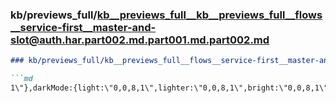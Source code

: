 ### kb/previews_full/kb__previews_full__kb__previews_full__flows__service-first__master-and-slot@auth.har.part002.md.part001.md.part002.md

```md
### kb/previews_full/kb__previews_full__flows__service-first__master-and-slot@auth.har.part002.md.part001.md (part 002)

```md
1\"},darkMode:{light:\"0,0,8,1\",lighter:\"0,0,8,1\",bright:\"0,0,8,1\",dark:\"0,0,8,1\"}},\"othe
```

```

```
